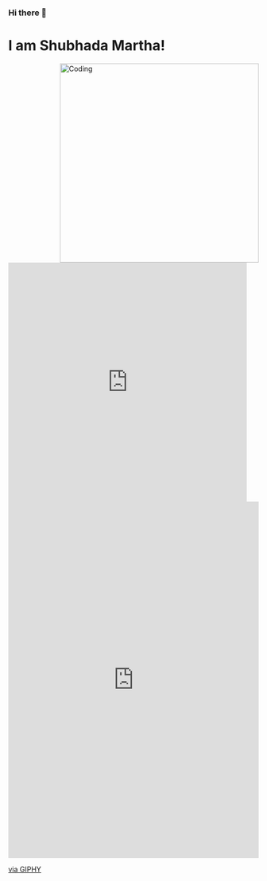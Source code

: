 ### Hi there 👋
<h1> I am Shubhada Martha!</h1>
<img align="right" alt="Coding" width="400" src="[https://cdn.dribbble.com/users/116207...](https://giphy.com/clips/baby-cartoon-calm-C2xMVZ1lAU4MHbCRlD)">
<div style="width:480px"><iframe allow="fullscreen" frameBorder="0" height="480" src="https://giphy.com/embed/C2xMVZ1lAU4MHbCRlD/video" width="480"></iframe></div>
<div style="width:100%;height:0;padding-bottom:142%;position:relative;"><iframe src="https://giphy.com/embed/LSKHkpRJySs5W81D7B" width="100%" height="100%" style="position:absolute" frameBorder="0" class="giphy-embed" allowFullScreen></iframe></div><p><a href="https://giphy.com/gifs/coelho-fabiocoelho-fpc1987-LSKHkpRJySs5W81D7B">via GIPHY</a></p>
<!--
**smartha2003/smartha2003** is a ✨ _special_ ✨ repository because its `README.md` (this file) appears on your GitHub profile.

Here are some ideas to get you started:

- 🔭 I’m currently working on ...
- 🌱 I’m currently learning ...
- 👯 I’m looking to collaborate on ...
- 🤔 I’m looking for help with ...
- 💬 Ask me about ...
- 📫 How to reach me: ...
- 😄 Pronouns: ...
- ⚡ Fun fact: ...
-->
